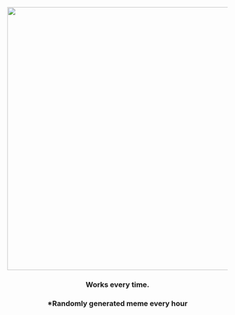 <p align="center">
        <img src="https://i.redd.it/7a9cvwk1mbx81.gif" width="600" height="600">
        </p>
        <h3 align="center">Works every time.</h3>
        <h3 align="center">*Randomly generated meme every hour</h3>
    
